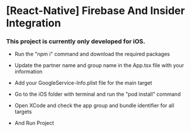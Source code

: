 


# [React-Native] Firebase And Insider Integration

### This project is currently only developed for iOS.


* Run the "npm i" command and download the required packages

* Update the partner name and group name in the App.tsx file with your information

* Add your GoogleService-Info.plist file for the main target

* Go to the iOS folder with terminal and run the "pod install" command

* Open XCode and check the app group and bundle identifier for all targets

* And Run Project
